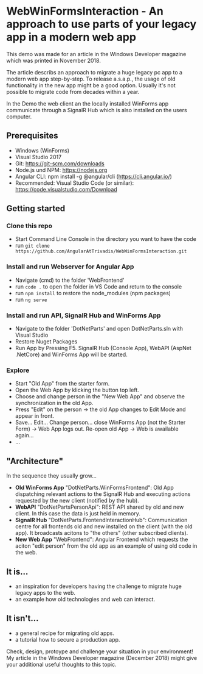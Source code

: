 # WebWinFormsInteraction - An approach to use parts of your legacy app in a modern web app 

This demo was made for an article in the Windows Developer magazine which was printed in November 2018.

The article describs an approach to migrate a huge legacy pc app to a modern web app step-by-step. To release a.s.a.p., the usage of old functionality in the new app might be a good option. Usually it's not possible to migrate code from decades within a year.

In the Demo the web client an the locally installed WinForms app communicate through a SignalR Hub which is also installed on the users computer.

## Prerequisites
- Windows (WinForms)
- Visual Studio 2017
- Git: https://git-scm.com/downloads
- Node.js und NPM: https://nodejs.org
- Angular CLI: npm install -g @angular/cli (https://cli.angular.io/)
- Recommended: Visual Studio Code (or similar): https://code.visualstudio.com/Download

## Getting started
### Clone this repo
- Start Command Line Console in the directory you want to have the code
- run `git clone https://github.com/AngularAtTrivadis/WebWinFormsInteraction.git`

### Install and run Webserver for Angular App
- Navigate (cmd) to the folder 'WebFrontend'
- run `code .` to open the folder in VS Code and return to the console
- run `npm install` to restore the node_modules (npm packages)
- run `ng serve`

### Install and run API, SignalR Hub and WinForms App
- Navigate to the folder 'DotNetParts' and open DotNetParts.sln with Visual Studio
- Restore Nuget Packages
- Run App by Pressing F5. SignalR Hub (Console App), WebAPI (AspNet .NetCore) and WinForms App will be started.

### Explore
- Start "Old App" from the starter form.
- Open the Web App by klicking the button top left.
- Choose and change person in the "New Web App" and observe the synchronization in the old App.
- Press "Edit" on the person -> the old App changes to Edit Mode and appear in front.
- Save... Edit... Change person... close WinForms App (not the Starter Form) -> Web App logs out. Re-open old App -> Web is awailable again...
- ...

## "Architecture"
In the sequence they usually grow...
- **Old WinForms App** "DotNetParts.WinFormsFrontend": Old App dispatching relevant actions to the SignalR Hub and executing actions requested by the new client (notified by the hub).
- **WebAPI** "DotNetPartsPersonApi": REST API shared by old and new client. In this case the data is just held in memory.
- **SignalR Hub** "DotNetParts.FrontendInteractionHub": Communication centre for all frontends old and new installed on the client (with the old app). It broadcasts acitons to "the others" (other subscribed clients).
- **New Web App** "WebFrontend": Angular Frontend which requests the aciton "edit person" from the old app as an example of using old code in the web.

## It is...
- an inspiration for developers having the challenge to migrate huge legacy apps to the web.
- an example how old technologies and web can interact.

## It isn't...
- a general recipe for migrating old apps. 
- a tutorial how to secure a production app.

Check, design, protoype and challenge your situation in your environment! My article in the Windows Developer magazine (December 2018) might give your additional useful thoughts to this topic.
